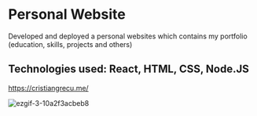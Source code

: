 # Personal Website

Developed and deployed a personal websites which contains my portfolio (education, skills, projects and others)

## Technologies used: React, HTML, CSS, Node.JS

https://cristiangrecu.me/

![ezgif-3-10a2f3acbeb8](https://user-images.githubusercontent.com/56735903/110001212-cd308f00-7d1c-11eb-9d25-ff8a13525e7d.gif)